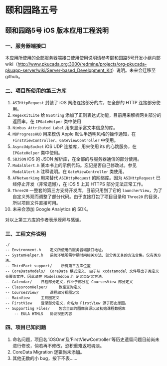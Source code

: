 # 颐和园路五号
 
## 颐和园路5号 iOS 版本应用工程说明
 
### 一、服务器端接口
 
本应用所使用的全部服务器端接口使用使用说明请参考颐和园路5号开发小组内部 wiki（<http://www.pkucada.org:3000/redmine/projects/org-pkucada-pkuapp-server/wiki/Server-based_Development_Kit>）说明。未来会迁移至 github。

### 二、项目所使用的第三方库
 
 1. `ASIHttpRequest` 封装了 iOS 网络连接部分的库，在全部的 HTTP 连接部分使用。
 2. `RegexKitLite` 给 `NSString` 添加了正则表达式功能，目前用来解析网关部分的返回串。在 `IPGateHelper` 类中使用
 3. `Nimbus Attributed Label` 用来显示富文本信息的库。
 4. `MBProgressHUD` 用来模仿 Apple 默认半透明风格的操作通知，在 `FirstViewController`、`GateViewController` 中使用。
 5. `AsyncUdpSocket` iOS UDP 连接库，用来使用 its 的心跳服务，在 `IPGateHelper` 类中使用。
 6. `SBJSON` iOS 的 JSON 解析库，在全部的与服务器通信的部分使用。
 7. `ModalAlert.h` 某本书上的示例代码。忘记是否自己修改过。参见 `ModalAlert.h` 注释说明。在 `GateViewController` 类使用。
 8. `AFNetworking` 用来替代 `ASIHttpRequest` 的网络库。因为 `ASIHttpRequest` 已经停止开发（非常遗憾），在 iOS 5 上其 HTTPS 部分无法正常工作。
 9. `Three20` 一整套的第三方支持开发库，目前只用到了它的 `launcherView`，为了自定义外观而调整了部分代码。由于直接打包了项目目录和 `Three20` 的目录，所以项目文件直接可用。
 10. 未来会添加 Google Analytics 的 SDK。
 
 对以上第三方库的作者表示膜拜与感谢。
 
### 三、工程文件说明
    ./
    -- Environment.h    定义所使用的服务器端接口地址。
    -- SystemHelper.h   系统环境所需学期时间相关方法、部分类无关的方法合集。仅有类方法。
    -- ThirdPart support/    所有第三方库位置
    -- CoreDataModels/  CoreData 模式定义, 由于从 xcdatamodel 文件导出子类定义会覆盖文件，因此请在 ModelsAddon.h 定义自定义方法。
    -- Calendar/    日程部分定义，作业子部分在 CoursesView 部分定义
    -- ClassroomHelper/     教室查询定义
    -- CoursesView/     课程部分视图定义
    -- MainView     主视图定义
    -- FirstView    登录部分定义，命名为 FirstView 源于历史原因。
    -- Supporting Files/    包含全部的图像资源以及初始课程数据库
        -- EULA HTMLS   协议视图内容

### 四、项目已知问题
 
 1. 命名问题，项目名‘iOSOne’及‘FirstViewController’等历史遗留问题目前尚未进行修改，倘若再不修改，恐积重难返吧魂淡。
 2. CoreData Migration 逻辑尚未添加。
 3. 其他无数的小 bug，按下不表……